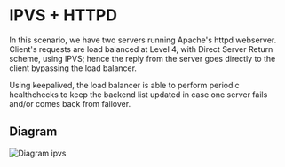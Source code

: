 # IPVS + HTTPD #

In this scenario, we have two servers running Apache's httpd webserver. Client's requests are load balanced at Level 4, with Direct Server Return scheme, using IPVS; hence the reply from the server goes
directly to the client bypassing the load balancer.

Using keepalived, the load balancer is able to perform periodic healthchecks to keep the backend list updated in case one server fails and/or comes back from failover.

## Diagram ##
![Diagram ipvs](./ipvs_diagram.png)

